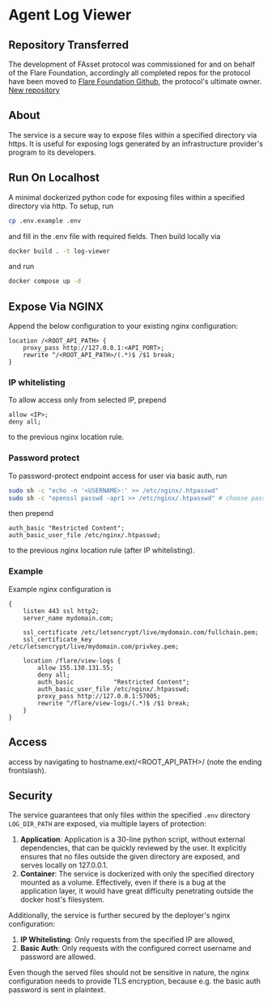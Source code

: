 # Agent Log Viewer

## Repository Transferred

The development of FAsset protocol was commissioned for and on behalf of the Flare Foundation, accordingly all completed repos for the protocol have been moved to [Flare Foundation Github](https://github.com/flare-foundation), the protocol's ultimate owner.
[New repository](https://github.com/flare-foundation/agent-log-viewer)

## About

The service is a secure way to expose files within a specified directory via https. It is useful for exposing logs generated by an infrastructure provider's program to its developers.

## Run On Localhost

A minimal dockerized python code for exposing files within a specified directory via http. To setup, run

```bash
cp .env.example .env
```

and fill in the .env file with required fields. Then build locally via

```bash
docker build . -t log-viewer
```

and run

```bash
docker compose up -d
```

## Expose Via NGINX

Append the below configuration to your existing nginx configuration:

```text
location /<ROOT_API_PATH> {
    proxy_pass http://127.0.0.1:<API_PORT>;
    rewrite ^/<ROOT_API_PATH>/(.*)$ /$1 break;
}
```

### IP whitelisting

To allow access only from selected IP, prepend

```text
allow <IP>;
deny all;
```

to the previous nginx location rule.

### Password protect

To password-protect endpoint access for user <USERNAME> via basic auth, run

```bash
sudo sh -c "echo -n '<USERNAME>:' >> /etc/nginx/.htpasswd"
sudo sh -c "openssl passwd -apr1 >> /etc/nginx/.htpasswd" # choose password
```

then prepend

```text
auth_basic "Restricted Content";
auth_basic_user_file /etc/nginx/.htpasswd;
```

to the previous nginx location rule (after IP whitelisting).

### Example

Example nginx configuration is

```text
{
    listen 443 ssl http2;
    server_name mydomain.com;

    ssl_certificate /etc/letsencrypt/live/mydomain.com/fullchain.pem;
    ssl_certificate_key /etc/letsencrypt/live/mydomain.com/privkey.pem;

    location /flare/view-logs {
        allow 155.130.131.55;
        deny all;
        auth_basic           "Restricted Content";
        auth_basic_user_file /etc/nginx/.htpasswd;
        proxy_pass http://127.0.0.1:57005;
        rewrite ^/flare/view-logs/(.*)$ /$1 break;
    }
}
```

## Access

access by navigating to hostname.ext/<ROOT_API_PATH>/ (note the ending frontslash).

## Security

The service guarantees that only files within the specified `.env` directory `LOG_DIR_PATH` are exposed, via multiple layers of protection:

1. **Application**: Application is a 30-line python script, without external dependencies, that can be quickly reviewed by the user. It explicitly ensures that no files outside the given directory are exposed, and serves locally on 127.0.0.1.
1. **Container**: The service is dockerized with only the specified directory mounted as a volume. Effectively, even if there is a bug at the application layer, it would have great difficulty penetrating outside the docker host's filesystem.

Additionally, the service is further secured by the deployer's nginx configuration:

1. **IP Whitelisting**: Only requests from the specified IP are allowed,
1. **Basic Auth**: Only requests with the configured correct username and password are allowed.

Even though the served files should not be sensitive in nature, the nginx configuration needs to provide TLS encryption, because e.g. the basic auth password is sent in plaintext.